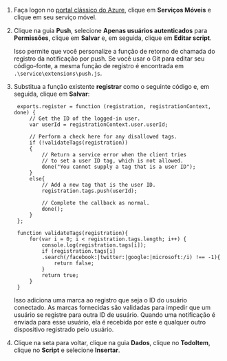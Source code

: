 
1. Faça logon no [portal clássico do Azure](https://manage.windowsazure.com/), clique em **Serviços Móveis** e clique em seu serviço móvel.
2. Clique na guia **Push**, selecione **Apenas usuários autenticados** para **Permissões**, clique em **Salvar** e, em seguida, clique em **Editar script**.
   
    Isso permite que você personalize a função de retorno de chamada do registro da notificação por push. Se você usar o Git para editar seu código-fonte, a mesma função de registro é encontrada em `.\service\extensions\push.js`.
3. Substitua a função existente **registrar** como o seguinte código e, em seguida, clique em **Salvar**:
   
        exports.register = function (registration, registrationContext, done) {   
            // Get the ID of the logged-in user.
            var userId = registrationContext.user.userId;    
   
            // Perform a check here for any disallowed tags.
            if (!validateTags(registration))
            {
                // Return a service error when the client tries 
                // to set a user ID tag, which is not allowed.        
                done("You cannot supply a tag that is a user ID");        
            }
            else{
                // Add a new tag that is the user ID.
                registration.tags.push(userId);
   
                // Complete the callback as normal.
                done();
            }
        };
   
        function validateTags(registration){
            for(var i = 0; i < registration.tags.length; i++) { 
                console.log(registration.tags[i]);           
                if (registration.tags[i]
                .search(/facebook:|twitter:|google:|microsoft:/i) !== -1){
                    return false;
                }
                return true;
            }
        }
   
    Isso adiciona uma marca ao registro que seja o ID do usuário conectado. As marcas fornecidas são validadas para impedir que um usuário se registre para outra ID de usuário. Quando uma notificação é enviada para esse usuário, ela é recebida por este e qualquer outro dispositivo registrado pelo usuário.
4. Clique na seta para voltar, clique na guia **Dados**, clique no **TodoItem**, clique no **Script** e selecione **Insertar**.

<!---HONumber=AcomDC_1203_2015-->
